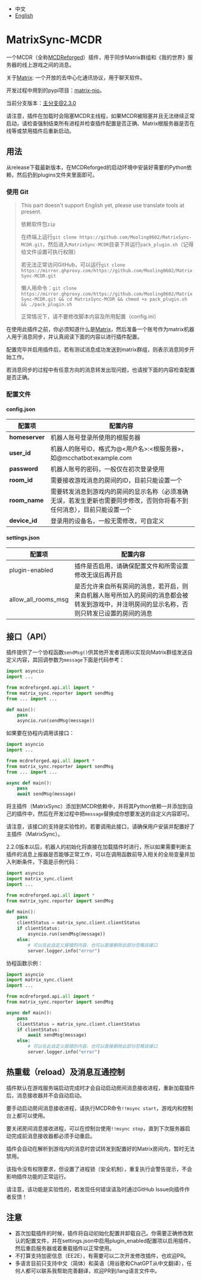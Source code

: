 - 中文
- [English](https://github.com/Mooling0602/MatrixSync-MCDR/blob/2.3.0/README_en_us.md)

# MatrixSync-MCDR
一个MCDR（全称[MCDReforged](https://mcdreforged.com/)）插件，用于同步Matrix群组和《我的世界》服务器的线上游戏之间的消息。

关于[Matrix](https://matrix.org/): 一个开放的去中心化通讯协议，用于聊天软件。

开发过程中用到的pypi项目：[matrix-nio](https://pypi.org/project/matrix-nio/)。

当前分支版本：主分支@2.3.0

请注意，插件在加载时会阻塞MCDR主线程，如果MCDR被阻塞并且无法继续正常启动，请检查强制结束所有进程并检查插件配置是否正确、Matrix根服务器是否在线等或禁用插件后重新启动。

## 用法
从release下载最新版本，在MCDReforged的启动环境中安装好需要的Python依赖，然后扔到plugins文件夹里面即可。

### 使用 Git
> This part doesn't support English yet, please use translate tools at present.
> 
> 依赖软件包`zip`
> 
> 在终端上运行`git clone https://github.com/Mooling0602/MatrixSync-MCDR.git`，然后进入`MatrixSync-MCDR`目录下并运行`pack_plugin.sh`（记得给文件设置可执行权限）
>
> 若无法正常访问GitHub，可以运行`git clone https://mirror.ghproxy.com/https://github.com/Mooling0602/MatrixSync-MCDR.git`
>
> 懒人用命令：`git clone https://mirror.ghproxy.com/https://github.com/Mooling0602/MatrixSync-MCDR.git && cd MatrixSync-MCDR && chmod +x pack_plugin.sh && ./pack_plugin.sh`
>
> 正常情况下，请不要修改脚本内容及所用配置（config.ini）

在使用此插件之前，你必须知道什么是[Matrix](https://matrix.org/)，然后准备一个账号作为matrix机器人用于消息同步，并认真阅读下面的内容以进行插件配置。

配置完毕并启用插件后，若有测试消息成功发送到matrix群组，则表示消息同步开始工作。

若消息同步的过程中有任意方向的消息转发出现问题，也请按下面的内容检查配置是否正确。

### 配置文件
#### config.json

| 配置项 | 配置内容 |
| - | - |
| **homeserver** | 机器人账号登录所使用的根服务器 |
| **user_id** | 机器人的账号ID，格式为@<用户名>:<根服务器>，如@mcchatbot:example.com |
| **password** | 机器人账号的密码，一般仅在初次登录使用 |
| **room_id** | 需要接收游戏消息的房间的ID，目前只能设置一个 |
| **room_name** | 需要转发消息到游戏内的房间的显示名称（必须准确无误，若发生更新也需要同步修改，否则你将看不到任何消息），目前只能设置一个 |
| **device_id** | 登录用的设备名，一般无需修改，可自定义 |

#### settings.json

| 配置项 | 配置内容 |
| - | - |
| plugin-enabled | 插件是否启用，请确保配置文件和所需设置修改无误后再开启 |
| allow_all_rooms_msg | 是否允许来自所有房间的消息，若开启，则来自机器人账号所加入的房间的消息都会被转发到游戏中，并注明房间的显示名称，否则只转发已设置的房间的消息 |

## 接口（API）
插件提供了一个协程函数`sendMsg()`供其他开发者调用以实现向Matrix群组发送自定义内容，其回调参数为`message`下面是代码参考：
```python
import asyncio
import ...

from mcdreforged.api.all import *
from matrix_sync.reporter import sendMsg
from ... import ...

def main():
    pass
    asyncio.run(sendMsg(message))
```
如果要在协程内调用该接口：
```python
import asyncio
import ...

from mcdreforged.api.all import *
from matrix_sync.reporter import sendMsg
from ... import ...

async def main():
    pass
    await sendMsg(message)
```
将主插件（MatrixSync）添加到MCDR依赖中，并将其Python依赖一并添加到自己的插件中，然后在开发过程中把`message`替换成你想要发送的自定义内容即可。

请注意，该接口的支持是实验性的，若要调用此接口，请确保用户安装并配置好了主插件（MatrixSync）。

2.2.0版本以后，机器人的初始化将直接在加载插件时进行，所以如果需要判断主插件的消息上报器是否能够正常工作，可以在调用函数前导入相关的全局变量并加入判断条件，下面是示例代码：
```python
import asyncio
import matrix_sync.client
import ...

from mcdreforged.api.all import *
from matrix_sync.reporter import sendMsg

def main():
    pass
    clientStatus = matrix_sync.client.clientStatus
    if clientStatus:
        asyncio.run(sendMsg(message))
    else:
        # 可以在此自定义报错的内容，也可以直接删除此部分忽略该接口
        server.logger.info("error")
```
协程函数示例：
```python
import asyncio
import matrix_sync.client
import ...

from mcdreforged.api.all import *
from matrix_sync.reporter import sendMsg

async def main():
    pass
    clientStatus = matrix_sync.client.clientStatus
    if clientStatus:
        await sendMsg(message)
    else:
        # 可以在此自定义报错的内容，也可以直接删除此部分忽略该接口
        server.logger.info("error")
```

## 热重载（reload）及消息互通控制
插件默认在游戏服务端启动完成时才会自动启动房间消息接收进程，重新加载插件后，消息接收器并不会自动启动。

要手动启动房间消息接收进程，请执行MCDR命令`!!msync start`，游戏内和控制台上都可以使用。

要关闭房间消息接收进程，可以在控制台使用`!!msync stop`，直到下次服务器启动完成前消息接收器都必须手动重启。

插件会自动在解析到游戏内的消息时尝试转发到配置好的Matrix房间内，暂时无法禁用。

该指令没有权限要求，但设置了进程锁（安全机制），重复执行会警告提示，不会影响插件功能的正常运行。

请注意，该功能是实验性的，若发现任何错误请及时通过GitHub Issue向插件作者反馈！

## 注意
- 首次加载插件的时候，插件将自动初始化配置并卸载自己。你需要正确修改默认的配置文件，并在settings.json中启用plugin_enabled配置项以启用插件，然后重启服务器或着重载插件以正常使用。
- 不打算支持加密信息（EE2E），有需要可以二次开发修改插件，也欢迎PR。
- 多语言目前只支持中文（简体）和英语（用谷歌和ChatGPT从中文翻译），任何人都可以联系我帮助完善翻译，欢迎PR到/lang语言文件中。
